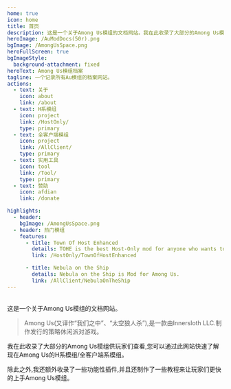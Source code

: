 ```yaml
---
home: true
icon: home
title: 首页
description: 这是一个关于Among Us模组的文档网站。我在此收录了大部分的Among Us模组供玩家们查看,您可以通过此网站快速了解现在Among Us的H系模组/全客户端系模组。除此之外,我还额外收录了一些功能性插件,并且还制作了一些教程来让玩家们更快的上手Among Us模组。
heroImage: /AuModDocs(50r).png
bgImage: /AmongUsSpace.png
heroFullScreen: true
bgImageStyle:
  background-attachment: fixed
heroText: Among Us模组档案
tagline: 一个记录所有Au模组的档案网站。
actions:
  - text: 关于
    icon: about
    link: /about
  - text: H系模组
    icon: project
    link: /HostOnly/
    type: primary
  - text: 全客户端模组
    icon: project
    link: /AllClient/
    type: primary
  - text: 实用工具
    icon: tool
    link: /Tool/
    type: primary
  - text: 赞助
    icon: afdian
    link: /donate

highlights:
  - header:
    bgImage: /AmongUsSpace.png
  - header: 热门模组
    features:
      - title: Town Of Host Enhanced
        details: TOHE is the best Host-Only mod for anyone who wants to change their Among Us Experience!
        link: /HostOnly/TownOfHostEnhanced

      - title: Nebula on the Ship
        details: Nebula on the Ship is Mod for Among Us.
        link: /AllClient/NebulaOnTheShip
---
```

<br>
这是一个关于Among Us模组的文档网站。

> Among Us(又译作“我们之中”、“太空狼人杀”),是一款由Innersloth LLC.制作发行的策略休闲派对游戏。

我在此收录了大部分的Among Us模组供玩家们查看,您可以通过此网站快速了解现在Among Us的H系模组/全客户端系模组。

除此之外,我还额外收录了一些功能性插件,并且还制作了一些教程来让玩家们更快的上手Among Us模组。